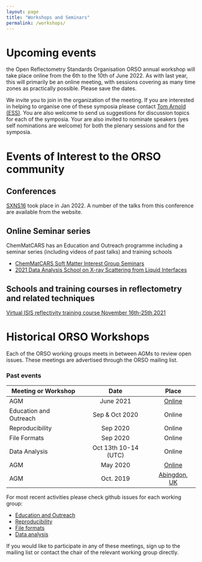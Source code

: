 ```yaml
---
layout: page
title: "Workshops and Seminars"
permalink: /workshops/
---
```


# Upcoming events

the Open Reflectometry Standards Organisation ORSO annual workshop will take place online from the 6th to the 10th of June 2022. As with last year, this will primarily be an online meeting, with sessions covering as many time zones as practically possible. Please save the dates.  

We invite you to join in the organization of the meeting. If you are interested in helping to organise one of these symposia please contact [Tom Arnold (ESS)](mailto:tom.arnold@ess.eu). You are also welcome to send us suggestions for discussion topics for each of the symposia. Your are also invited to nominate speakers (yes self nominations are welcome) for both the plenary sessions and for the symposia. 



# Events of Interest to the ORSO community

## Conferences

[SXNS16](www.sxns16.org) took place in Jan 2022. A number of the talks from this conference are available from the website.

## Online Seminar series

ChemMatCARS has an Education and Outreach programme including a seminar series (including videos of past talks) and training schools

- [ChemMatCARS Soft Matter Interest Group Seminars](https://chemmatcars.uchicago.edu/education-and-outreach/soft-matter-interest-group-seminar/)
- [2021 Data Analysis School on X-ray Scattering from Liquid Interfaces](https://chemmatcars.uchicago.edu/2021-data-analysis-school-liquid-interfaces/)

## Schools and training courses in reflectometry and related techniques

[Virtual ISIS reflectivity training course November 16th-25th 2021](https://indico.stfc.ac.uk/event/355/)


# Historical ORSO Workshops

Each of the ORSO working groups meets in between AGMs to review open issues. These meetings are advertised through the ORSO mailing list.

### Past events

| Meeting or Workshop |      Date      |  Place |
|----------|:-------------:|:------:|
| AGM | June 2021 |   [Online](./workshop_2021/)  |
| Education and Outreach | Sep & Oct 2020 | Online |
| Reproducibility | Sep 2020 | Online  |
| File Formats | Sep 2020 | Online |
|  Data Analysis | Oct 13th 10-14 (UTC) | Online | 
| AGM | May 2020 |   [Online](./workshop_2020/)  |
| AGM | Oct. 2019 |  [Abingdon, UK](./workshop_2019/)|

For most recent activities please check github issues for each working group:
- [Education and Outreach](https://github.com/reflectivity/edu_outreach/issues)
- [Reproducibility](https://github.com/reflectivity//reproducibility/issues)
- [File formats](https://github.com/reflectivity/file_format/issues)
- [Data analysis](https://github.com/reflectivity/analysis/issues)

If you would like to participate in any of these meetings, sign up to the mailing list or contact the chair of the relevant working group directly.
